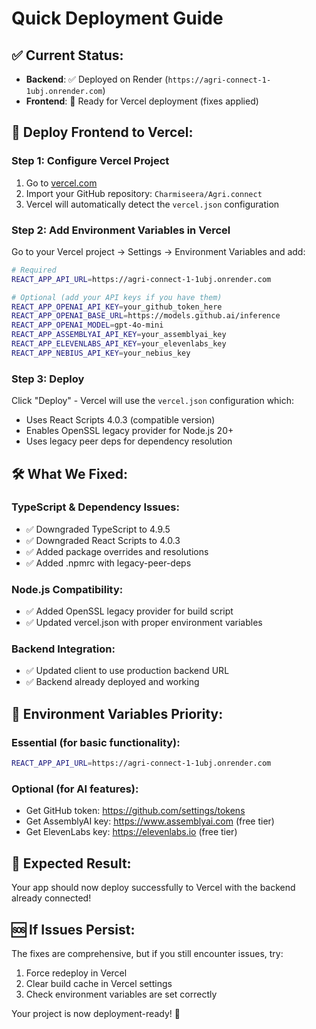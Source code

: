 # Quick Deployment Guide

## ✅ **Current Status:**
- **Backend**: ✅ Deployed on Render (`https://agri-connect-1-1ubj.onrender.com`)
- **Frontend**: 🔄 Ready for Vercel deployment (fixes applied)

## 🚀 **Deploy Frontend to Vercel:**

### Step 1: Configure Vercel Project
1. Go to [vercel.com](https://vercel.com)
2. Import your GitHub repository: `Charmiseera/Agri.connect`
3. Vercel will automatically detect the `vercel.json` configuration

### Step 2: Add Environment Variables in Vercel
Go to your Vercel project → Settings → Environment Variables and add:

```bash
# Required
REACT_APP_API_URL=https://agri-connect-1-1ubj.onrender.com

# Optional (add your API keys if you have them)
REACT_APP_OPENAI_API_KEY=your_github_token_here
REACT_APP_OPENAI_BASE_URL=https://models.github.ai/inference
REACT_APP_OPENAI_MODEL=gpt-4o-mini
REACT_APP_ASSEMBLYAI_API_KEY=your_assemblyai_key
REACT_APP_ELEVENLABS_API_KEY=your_elevenlabs_key
REACT_APP_NEBIUS_API_KEY=your_nebius_key
```

### Step 3: Deploy
Click "Deploy" - Vercel will use the `vercel.json` configuration which:
- Uses React Scripts 4.0.3 (compatible version)
- Enables OpenSSL legacy provider for Node.js 20+
- Uses legacy peer deps for dependency resolution

## 🛠 **What We Fixed:**

### TypeScript & Dependency Issues:
- ✅ Downgraded TypeScript to 4.9.5
- ✅ Downgraded React Scripts to 4.0.3
- ✅ Added package overrides and resolutions
- ✅ Added .npmrc with legacy-peer-deps

### Node.js Compatibility:
- ✅ Added OpenSSL legacy provider for build script
- ✅ Updated vercel.json with proper environment variables

### Backend Integration:
- ✅ Updated client to use production backend URL
- ✅ Backend already deployed and working

## 🔑 **Environment Variables Priority:**

### **Essential (for basic functionality):**
```bash
REACT_APP_API_URL=https://agri-connect-1-1ubj.onrender.com
```

### **Optional (for AI features):**
- Get GitHub token: https://github.com/settings/tokens
- Get AssemblyAI key: https://www.assemblyai.com (free tier)
- Get ElevenLabs key: https://elevenlabs.io (free tier)

## 🎯 **Expected Result:**
Your app should now deploy successfully to Vercel with the backend already connected!

## 🆘 **If Issues Persist:**
The fixes are comprehensive, but if you still encounter issues, try:
1. Force redeploy in Vercel
2. Clear build cache in Vercel settings
3. Check environment variables are set correctly

Your project is now deployment-ready! 🚀
